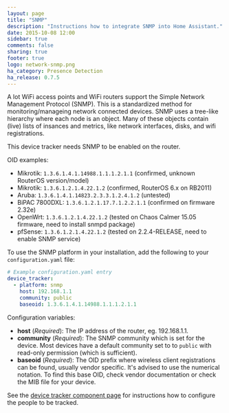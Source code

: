 ```yaml
---
layout: page
title: "SNMP"
description: "Instructions how to integrate SNMP into Home Assistant."
date: 2015-10-08 12:00
sidebar: true
comments: false
sharing: true
footer: true
logo: network-snmp.png
ha_category: Presence Detection
ha_release: 0.7.5
---
```



A lot WiFi access points and WiFi routers support the Simple Network Management Protocol (SNMP). This is a standardized method for monitoring/manageing network connected devices. SNMP uses a tree-like hierarchy where each node is an object. Many of these objects contain (live) lists of insances and metrics, like network interfaces, disks, and wifi registrations.

<p class='note warning'>
This device tracker needs SNMP to be enabled on the router.
</p>

OID examples:

- Mikrotik: `1.3.6.1.4.1.14988.1.1.1.2.1.1` (confirmed, unknown RouterOS version/model)
- Mikrotik: `1.3.6.1.2.1.4.22.1.2` (confirmed, RouterOS 6.x on RB2011)
- Aruba: `1.3.6.1.4.1.14823.2.3.3.1.2.4.1.2` (untested)
- BiPAC 7800DXL: `1.3.6.1.2.1.17.7.1.2.2.1.1` (confirmed on firmware 2.32e)
- OpenWrt: `1.3.6.1.2.1.4.22.1.2` (tested on Chaos Calmer 15.05 firmware, need to install snmpd package)
- pfSense: `1.3.6.1.2.1.4.22.1.2` (tested on 2.2.4-RELEASE, need to enable SNMP service)

To use the SNMP platform in your installation, add the following to your `configuration.yaml` file:

```yaml
# Example configuration.yaml entry
device_tracker:
  - platform: snmp
    host: 192.168.1.1
    community: public
    baseoid: 1.3.6.1.4.1.14988.1.1.1.2.1.1
```
Configuration variables:

- **host** (*Required*): The IP address of the router, eg. 192.168.1.1.
- **community** (*Required*): The SNMP community which is set for the device. Most devices have a default community set to to `public` with read-only permission (which is sufficient).
- **baseoid** (*Required*): The OID prefix where wireless client registrations can be found, usually vendor specific. It's advised to use the numerical notation. To find this base OID, check vendor documentation or check the MIB file for your device.

See the [device tracker component page](/components/device_tracker/) for instructions how to configure the people to be tracked.
